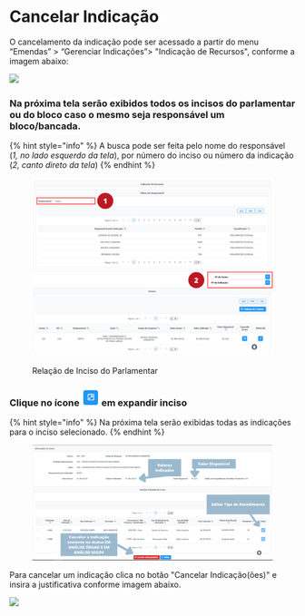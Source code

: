 # Cancelar Indicação

O cancelamento da indicação pode ser acessado a partir do menu “Emendas” > “Gerenciar Indicações”> "Indicação de Recursos", conforme a imagem abaixo:

![](../../.gitbook/assets/menu\_cancelar.PNG)

### Na próxima tela serão exibidos todos os incisos do parlamentar ou do bloco caso o mesmo seja responsável um bloco/bancada.

{% hint style="info" %}
A busca pode ser feita pelo nome do responsável (_1, no lado esquerdo da tela_), por número do inciso ou número da indicação (_2, canto direto da tela_) &#x20;
{% endhint %}

<figure><img src="../../.gitbook/assets/1.png" alt=""><figcaption><p>Relação de Inciso do Parlamentar</p></figcaption></figure>

### **Clique no ícone** ![](<../../.gitbook/assets/image (7).png>) **em expandir inciso**&#x20;

{% hint style="info" %}
Na próxima tela serão exibidas todas as indicações para o inciso selecionado.
{% endhint %}

<figure><img src="../../.gitbook/assets/Cancelar Indicação.png" alt=""><figcaption></figcaption></figure>

Para cancelar um indicação clica no botão "Cancelar Indicação(ões)" e insira a justificativa conforme imagem abaixo.

![](../../.gitbook/assets/botao\_cancelar\_indicacao.png)
